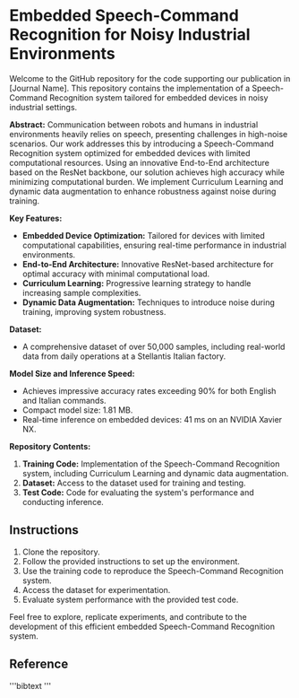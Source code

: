 # Embedded Speech-Command Recognition for Noisy Industrial Environments

Welcome to the GitHub repository for the code supporting our publication in [Journal Name]. This repository contains the implementation of a Speech-Command Recognition system tailored for embedded devices in noisy industrial settings.

**Abstract:**
Communication between robots and humans in industrial environments heavily relies on speech, presenting challenges in high-noise scenarios. Our work addresses this by introducing a Speech-Command Recognition system optimized for embedded devices with limited computational resources. Using an innovative End-to-End architecture based on the ResNet backbone, our solution achieves high accuracy while minimizing computational burden. We implement Curriculum Learning and dynamic data augmentation to enhance robustness against noise during training.

**Key Features:**
- **Embedded Device Optimization:** Tailored for devices with limited computational capabilities, ensuring real-time performance in industrial environments.
- **End-to-End Architecture:** Innovative ResNet-based architecture for optimal accuracy with minimal computational load.
- **Curriculum Learning:** Progressive learning strategy to handle increasing sample complexities.
- **Dynamic Data Augmentation:** Techniques to introduce noise during training, improving system robustness.

**Dataset:**
- A comprehensive dataset of over 50,000 samples, including real-world data from daily operations at a Stellantis Italian factory.

**Model Size and Inference Speed:**
- Achieves impressive accuracy rates exceeding 90% for both English and Italian commands.
- Compact model size: 1.81 MB.
- Real-time inference on embedded devices: 41 ms on an NVIDIA Xavier NX.

**Repository Contents:**
1. **Training Code:** Implementation of the Speech-Command Recognition system, including Curriculum Learning and dynamic data augmentation.
2. **Dataset:** Access to the dataset used for training and testing.
3. **Test Code:** Code for evaluating the system's performance and conducting inference.

## Instructions
1. Clone the repository.
2. Follow the provided instructions to set up the environment.
3. Use the training code to reproduce the Speech-Command Recognition system.
4. Access the dataset for experimentation.
5. Evaluate system performance with the provided test code.

Feel free to explore, replicate experiments, and contribute to the development of this efficient embedded Speech-Command Recognition system.

## Reference
'''bibtext
'''
